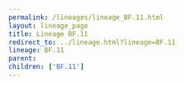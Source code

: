 ```yaml
---
permalink: /lineages/lineage_BF.11.html
layout: lineage_page
title: Lineage BF.11
redirect_to: ../lineage.html?lineage=BF.11
lineage: BF.11
parent: 
children: ['BF.11']
---
```

